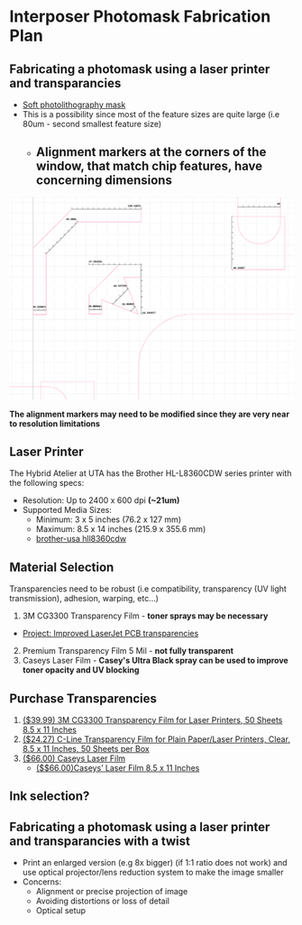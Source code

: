 # Interposer Photomask Fabrication Plan 

## Fabricating a photomask using a laser printer and transparancies 
* [Soft photolithography mask](https://www.elveflow.com/microfluidic-reviews/soft-lithography-microfabrication/su-8-photolithography-photomask/)
* This is a possibility since most of the feature sizes are quite large (i.e 80um - second smallest feature size)
  * ## **Alignment markers at the corners of the window, that match chip features, have concerning dimensions**
 
![Alignment Marker Dimensions for Laser Printing](./assets/Ipmask2/Amarkerslaserp.png)

**The alignment markers may need to be modified since they are very near to resolution limitations**   

## Laser Printer
The Hybrid Atelier at UTA has the Brother HL-L8360CDW series printer with the following specs:
* Resolution: Up to 2400 x 600 dpi **(~21um)**
* Supported Media Sizes:
  * Minimum: 3 x 5 inches (76.2 x 127 mm)
  * Maximum: 8.5 x 14 inches (215.9 x 355.6 mm)
  * [brother-usa hll8360cdw](https://www.brother-usa.com/products/hll8360cdw)


## Material Selection
Transparencies need to be robust (i.e compatibility, transparency (UV light transmission), adhesion, warping, etc...)
  1) 3M CG3300 Transparency Film - **toner sprays may be necessary**
  * [Project: Improved LaserJet PCB transparencies](https://forum.allaboutcircuits.com/threads/project-improved-laserjet-pcb-transparencies.12474/)   
  2) Premium Transparency Film 5 Mil - **not fully transparent**
  3) Caseys Laser Film - **Casey's Ultra Black spray can be used to improve toner opacity and UV blocking**

## Purchase Transparencies 
1) [($39.99) 3M CG3300 Transparency Film for Laser Printers, 50 Sheets 8.5 x 11 Inches](https://www.amazon.com/3M-CG3300-Transparency-Printers-Sheets/dp/B005ON3JHE/ref=sr_1_1?crid=3NRWK8TOZYP04&dib=eyJ2IjoiMSJ9.wCWySKjqsyY9jIizJ0a7YzS8iohm80cAp2rh7MUQPTVpLEdyqKC183OEYiNjRoys9WSTFxHvP-jy4C_kPlRBo9zr0yyjBRg-3lQwTQQn4tYdLTZpfmbMYrJto3LNAT_v5plqNXkvU1uW6d9tXpzx2A.YT3DxYaCWd-QENmmt8npeligS_RtoMnZ1QzKzVnL0Qs&dib_tag=se&keywords=3M+CG3300+Transparency+Film&qid=1735842727&s=office-products&sprefix=3m+cg3300+transparency+film%2Coffice-products%2C244&sr=1-1)
2) [($24.27) C-Line Transparency Film for Plain Paper/Laser Printers, Clear, 8.5 x 11 Inches, 50 Sheets per Box](https://www.amazon.com/C-Line-Transparency-Printers-Inches-60837/dp/B000FNBTBG?smid=ATVPDKIKX0DER&gQT=0&th=1)
3) [($66.00) Caseys Laser Film](https://mclogan.com/products/caseys-laser-film)
   * [($$66.00)Caseys’ Laser Film 8.5 x 11 Inches](https://caseyspm.com/product/caseys-laser-film-9/)



## Ink selection?

## Fabricating a photomask using a laser printer and transparancies with a twist
  * Print an enlarged version (e.g 8x bigger) (if 1:1 ratio does not work) and use optical projector/lens reduction system to make the image smaller
  * Concerns:
    * Alignment or precise projection of image
    * Avoiding distortions or loss of detail
    * Optical setup
         

